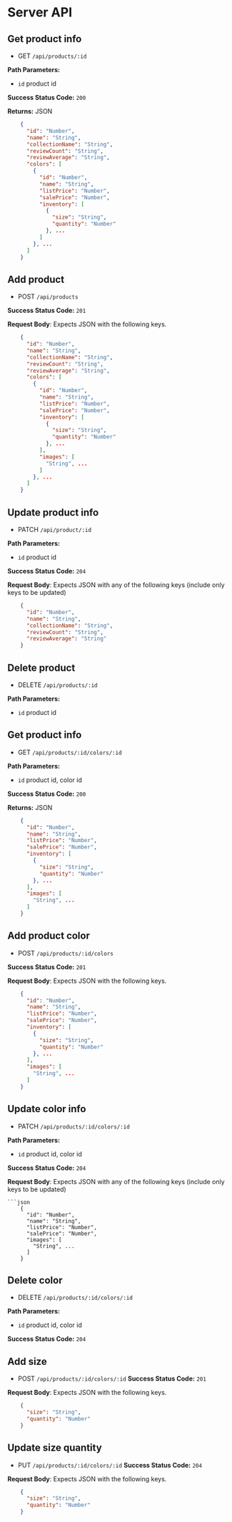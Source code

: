 # Server API

## Get product info
  * GET `/api/products/:id`

**Path Parameters:**
  * `id` product id

**Success Status Code:** `200`

**Returns:** JSON

```json
    {
      "id": "Number",
      "name": "String",
      "collectionName": "String",
      "reviewCount": "String",
      "reviewAverage": "String",
      "colors": [
        {
          "id": "Number",
          "name": "String",
          "listPrice": "Number",
          "salePrice": "Number",
          "inventory": [
            {
              "size": "String",
              "quantity": "Number"
            }, ...
          ]
        }, ...
      ]
    }
```

## Add product
  * POST `/api/products`

**Success Status Code:** `201`

**Request Body**: Expects JSON with the following keys.

```json
    {
      "id": "Number",
      "name": "String",
      "collectionName": "String",
      "reviewCount": "String",
      "reviewAverage": "String",
      "colors": [
        {
          "id": "Number",
          "name": "String",
          "listPrice": "Number",
          "salePrice": "Number",
          "inventory": [
            {
              "size": "String",
              "quantity": "Number"
            }, ...
          ],
          "images": [
            "String", ...
          ]
        }, ...
      ]
    }
```

## Update product info
  * PATCH `/api/product/:id`

**Path Parameters:**
  * `id` product id

**Success Status Code:** `204`

**Request Body**: Expects JSON with any of the following keys (include only keys to be updated)

```json
    {
      "id": "Number",
      "name": "String",
      "collectionName": "String",
      "reviewCount": "String",
      "reviewAverage": "String"
    }
```

## Delete product
  * DELETE `/api/products/:id`

**Path Parameters:**
  * `id` product id


## Get product info
  * GET `/api/products/:id/colors/:id`

**Path Parameters:**
  * `id` product id, color id

**Success Status Code:** `200`

**Returns:** JSON

```json
    {
      "id": "Number",
      "name": "String",
      "listPrice": "Number",
      "salePrice": "Number",
      "inventory": [
        {
          "size": "String",
          "quantity": "Number"
        }, ...
      ],
      "images": [
        "String", ...
      ]
    }
```

## Add product color
  * POST `/api/products/:id/colors`

**Success Status Code:** `201`

**Request Body**: Expects JSON with the following keys.

```json
    {
      "id": "Number",
      "name": "String",
      "listPrice": "Number",
      "salePrice": "Number",
      "inventory": [
        {
          "size": "String",
          "quantity": "Number"
        }, ...
      ],
      "images": [
        "String", ...
      ]
    }
```

## Update color info
  * PATCH `/api/products/:id/colors/:id`

**Path Parameters:**
  * `id` product id, color id

**Success Status Code:** `204`

**Request Body**: Expects JSON with any of the following keys (include only keys to be updated)

```
```json
    {
      "id": "Number",
      "name": "String",
      "listPrice": "Number",
      "salePrice": "Number",
      "images": [
        "String", ...
      ]
    }
```

## Delete color
* DELETE `/api/products/:id/colors/:id`

**Path Parameters:**
  * `id` product id, color id

**Success Status Code:** `204`

## Add size
  * POST `/api/products/:id/colors/:id`
  **Success Status Code:** `201`

**Request Body**: Expects JSON with the following keys.

```json
    {
      "size": "String",
      "quantity": "Number"
    }
```

## Update size quantity
  * PUT `/api/products/:id/colors/:id`
  **Success Status Code:** `204`

**Request Body**: Expects JSON with the following keys.

```json
    {
      "size": "String",
      "quantity": "Number"
    }
```